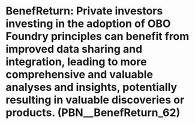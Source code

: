 # BenefReturn: __Private investors investing in the adoption of OBO Foundry principles can benefit from improved data sharing and integration, leading to more comprehensive and valuable analyses and insights, potentially resulting in valuable discoveries or products.__ (PBN__BenefReturn_62)


